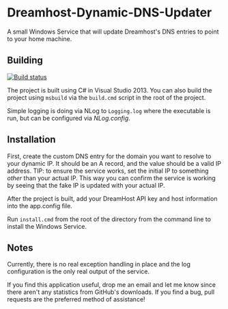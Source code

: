 Dreamhost-Dynamic-DNS-Updater
=============================

A small Windows Service that will update Dreamhost's DNS entries to point to your home machine.

## Building ##

[![Build status](https://ci.appveyor.com/api/projects/status/rb58kg4hcaqlx3qq?svg=true)](https://ci.appveyor.com/project/mattgwagner/dreamhost-dynamic-dns-updater)

The project is built using C# in Visual Studio 2013. You can also build the project using `msbuild` via the `build.cmd` script in the root of the project.

Simple logging is doing via NLog to `Logging.log` where the executable is run, but can be configured via *NLog.config*.

## Installation ##
First, create the custom DNS entry for the domain you want to resolve to your dynamic IP.
It should be an A record, and the value should be a valid IP address.
TIP: to ensure the service works, set the initial IP to something *other* than your actual IP. This way you can confirm the service is working by seeing that the fake IP is updated with your actual IP.

After the project is built, add your DreamHost API key and host information into the app.config file.

Run `install.cmd` from the root of the directory from the command line to install the Windows Service.

## Notes ##

Currently, there is no real exception handling in place and the log configuration is the only real output of the service.

If you find this application useful, drop me an email and let me know since there aren't any statistics from GitHub's downloads. If you find a bug, pull requests are the preferred method of assistance!
